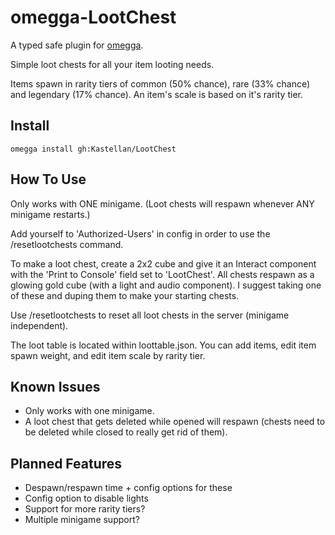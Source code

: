 # omegga-LootChest
A typed safe plugin for [omegga](https://github.com/brickadia-community/omegga).

Simple loot chests for all your item looting needs.

Items spawn in rarity tiers of common (50% chance), rare (33% chance) and legendary (17% chance). An item's scale is based on it's rarity tier.

## Install
`omegga install gh:Kastellan/LootChest`

## How To Use
Only works with ONE minigame. (Loot chests will respawn whenever ANY minigame restarts.)

Add yourself to 'Authorized-Users' in config in order to use the /resetlootchests command.

To make a loot chest, create a 2x2 cube and give it an Interact component with the 'Print to Console' field set to 'LootChest'.
All chests respawn as a glowing gold cube (with a light and audio component). I suggest taking one of these and duping them to make your starting chests.

Use /resetlootchests to reset all loot chests in the server (minigame independent).

The loot table is located within loottable.json. You can add items, edit item spawn weight, and edit item scale by rarity tier.

## Known Issues
- Only works with one minigame.
- A loot chest that gets deleted while opened will respawn (chests need to be deleted while closed to really get rid of them).

## Planned Features
- Despawn/respawn time + config options for these
- Config option to disable lights
- Support for more rarity tiers?
- Multiple minigame support? 
